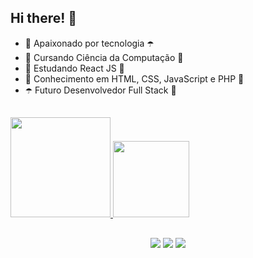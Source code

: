 ## Hi there! 👋

- 💜 Apaixonado por tecnologia ☂️
- 🔮 Cursando Ciência da Computação 👾
- 🍇 Estudando React JS 🍇
- 👾 Conhecimento em HTML, CSS, JavaScript e PHP 🔮
- ☂️ Futuro Desenvolvedor Full Stack 💜

##

<!-- Fiquem à vontade para copiar o código se quiserem <3 -->

<div>
  
  <a href="https://github.com/helderjuann">
  <img height="160em" src="https://github-readme-stats.vercel.app/api?username=helderjuann&show_icons=true&theme=nightowl"/>
  <img height="122em" src="https://github-readme-stats.vercel.app/api/top-langs/?username=helderjuann&layout=compact&theme=nightowl"/>

</div> <!-- dentro dessa div fica o GitHub stats, você só precisa copiar e mudar o username -->

##

<div align ="center">  <!-- dentro dessa div tem os icons das redes sociais que você pode colocar a que quiser e mudar a cor também! -->
  
  <a href="https://instagram.com/helderprado7" target="_blank"><img src="https://img.shields.io/badge/-Instagram-9370DB?style=for-the-badge&logo=instagram&logoColor=white" target="_blank"></a>
  <a href = "mailto:contatohelderjuan@gmail.com"><img src="https://img.shields.io/badge/-Gmail-9370DB?style=for-the-badge&logo=gmail&logoColor=white" target="_blank"></a>
  <a href="https://www.linkedin.com/in/helder-juan-933957264/" target="_blank"><img src="https://img.shields.io/badge/-LinkedIn-9370DB?style=for-the-badge&logo=linkedin&logoColor=white" target="_blank"></a> 
  
</div>
